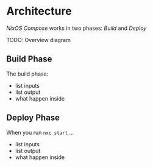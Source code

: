 # Architecture

_NixOS Compose_ works in two phases: *Build* and *Deploy*

TODO: Overview diagram

## Build Phase

The build phase:
- list inputs
- list output
- what happen inside

## Deploy Phase

When you run `nxc start` ...

- list inputs
- list output
- what happen inside
